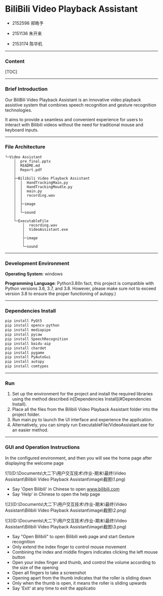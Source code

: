 # BiliBili Video Playback Assistant

- 2152598 郑皓予

- 2151136 朱开来

- 2153174 陈华机

****

### Content

[TOC]

****

### Brief Introduction

Our BiliBili Video Playback Assistant is an innovative video playback assistive system that combines speech recognition and gesture recognition technologies. 

It aims to provide a seamless and convenient experience for users to interact with Bilibili videos without the need for traditional mouse and keyboard inputs.

****

### File Architecture

```
└─Video Assistant
    │  pre_final.pptx
    │  README.md
    │  Report.pdf
    │  
    ├─Bilibili Video Playback Assistant
    │  │  HandTrackingMain.py
    │  │  HandTrackingMoudle.py
    │  │  main.py
    │  │  recording.wav
    │  │  
    │  ├─image
    │  │          
    │  └─sound
    │          
    └─ExecutableFile
        │  recording.wav
        │  VideoAssistant.exe
        │  
        ├─image
        │      
        └─sound
```

****

### Development Environment

**Operating System**: windows

**Programming Language**: Python3.8(In fact, this project is compatible with Python versions 3.6, 3.7, and 3.8. However, please make sure not to exceed version 3.8 to ensure the proper functioning of autopy.)

****

### Dependencies Install

```python
pip install PyQt5
pip install opencv-python
pip install mediapipe
pip install pycaw
pip install SpeechRecognition
pip install baidu-aip
pip install chardet
pip install pygame
pip install PyAutoGui
pip install autopy
pip install comtypes
```

****

### Run

1. Set up the environment for the project and install the required libraries using the method described in[Dependencies Install](#Dependencies Install).
2. Place all the files from the Bilibili Video Playback Assistant folder into the project folder.
3. Run main.py to launch the UI interface and experience the application.
4. Alternatively, you can simply run ExecutableFile/VideoAssistant.exe for an easier method.

****

### GUI and Operation Instructions

In the configured environment, and then you will see the home page after displaying the welcome page

![1](D:\Documents\大二下\用户交互技术\作业-期末\最终\Video Assistant\Bilibili Video Playback Assistant\image\截图\1.png)

- Say 'Open Bilibili' in Chinese to open www.bilibili.com 
- Say 'Help' in Chinese to open the help page

![2](D:\Documents\大二下\用户交互技术\作业-期末\最终\Video Assistant\Bilibili Video Playback Assistant\image\截图\2.png)

![3](D:\Documents\大二下\用户交互技术\作业-期末\最终\Video Assistant\Bilibili Video Playback Assistant\image\截图\3.png)

- Say "Open Bilibili" to open Bilibili web page and start Gesture recognition
- Only extend the index finger to control mouse movement
- Combining the index and middle fingers indicates clicking the left mouse button
- Open your index finger and thumb, and control the volume according to the size of the opening
- Open all fingers to take a screenshot
- Opening apart from the thumb indicates that the roller is sliding down
- Only when the thumb is open, it means the roller is sliding upwards
- Say 'Exit' at any time to exit the applicatio





